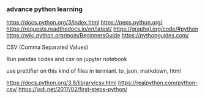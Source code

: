 

### advance python learning


https://docs.python.org/3/index.html
https://peps.python.org/
https://requests.readthedocs.io/en/latest/
https://graphql.org/code/#python
https://wiki.python.org/moin/BeginnersGuide
https://pythonguides.com/

CSV (Comma Separated Values)

Run pandas codes and csv on jupyter notebook

use prettifier on this kind of files in termianl.
to_json, markdown, html

https://docs.python.org/3.8/library/csv.html
https://realpython.com/python-csv/
https://jadi.net/2017/02/first-steps-python/

